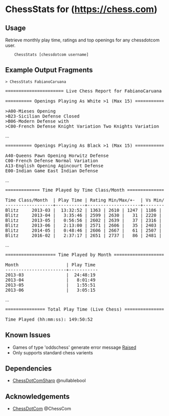 # ChessStats for (https://chess.com)

## Usage
Retrieve monthly play time, ratings and top openings for any chessdotcom user. 
```
    ChessStats [chessdotcom username]
```
## Example Output Fragments

```
> ChessStats FabianoCaruana
```

<pre>
====================== Live Chess Report for FabianoCaruana - 19/03/2020 =======================

========== Openings Playing As White >1 (Max 15) ===========  
  
>A00-Mieses Opening                                                          |   98
>B23-Sicilian Defense Closed                                                 |   32
>B06-Modern Defense with                                                     |   23
>C00-French Defense Knight Variation Two Knights Variation                   |   21
</pre>
...
<pre>
========== Openings Playing As Black >1 (Max 15) ===========

A40-Queens Pawn Opening Horwitz Defense                                     |   54
C00-French Defense Normal Variation                                         |   35
A13-English Opening Agincourt Defense                                       |   26
E00-Indian Game East Indian Defense                                         |   23
</pre>
...
<pre>
============= Time Played by Time Class/Month ==============

Time Class/Month  | Play Time | Rating Min/Max/+-  | Vs Min/BestWin/Max | Win  | Loss | Draw | Tot.
------------------+-----------+--------------------+--------------------+------+------+------+------
Blitz     2013-03 |  13:32:52 | 1363 | 2610 | 1247 | 1186 | 2517 | 2580 |  158 |   12 |    6 |  176
Blitz     2013-04 |   3:35:46 | 2599 | 2630 |   31 | 2220 | 2564 | 2571 |   30 |    7 |    8 |   45
Blitz     2013-05 |   0:56:56 | 2602 | 2639 |   37 | 2316 | 2328 | 2523 |    6 |    3 |    1 |   10
Blitz     2013-06 |   2:13:00 | 2571 | 2606 |   35 | 2403 | 2474 | 2484 |    7 |    5 |    2 |   14
Blitz     2014-05 |   0:48:46 | 2606 | 2667 |   61 | 2507 | 2523 | 2523 |    6 |    1 |    1 |    8
Blitz     2016-02 |   2:37:17 | 2651 | 2737 |   86 | 2481 | 2506 | 2511 |    9 |    2 |    4 |   15
</pre>
...
<pre>
=================== Time Played by Month ===================

Month                  | Play Time
-----------------------+-----------
2013-03                |  24:48:19
2013-04                |   8:01:49
2013-05                |   1:55:51
2013-06                |   3:05:15
</pre>
...
<pre>
=============== Total Play Time (Live Chess) ===============

Time Played (hh:mm:ss): 149:50:52
</pre>

## Known Issues
- Games of type 'oddschess' generate error message [Raised](https://github.com/nullablebool/ChessDotComSharp/issues/1)
- Only supports standard chess varients

## Dependencies

- [ChessDotComSharp](https://github.com/nullablebool/ChessDotComSharp) @nullablebool

## Acknowledgements

- [ChessDotCom](https://github.com/ChessCom) @ChessCom

